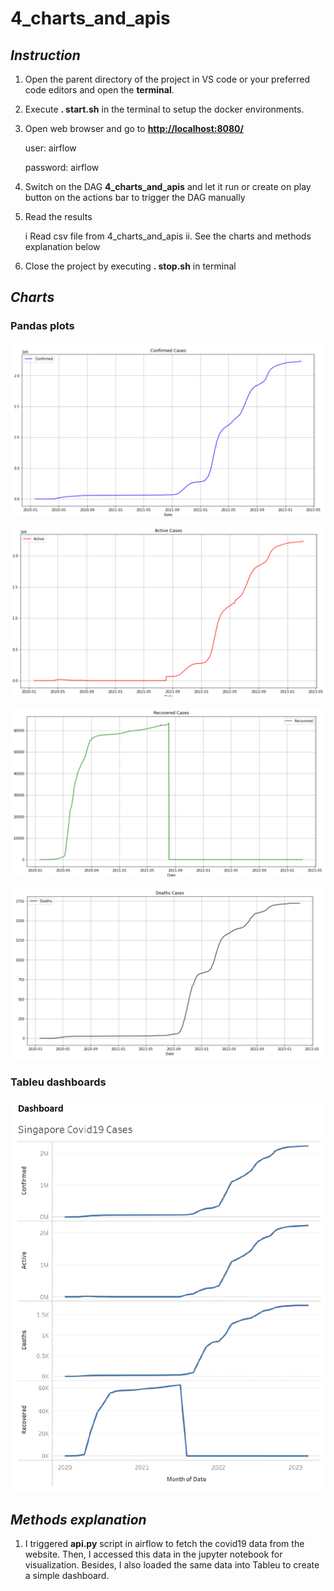 # 4_charts_and_apis

## _Instruction_

1. Open the parent directory of the project in VS code or your preferred code editors and open the **terminal**.

2. Execute **. start.sh** in the terminal to setup the docker environments.

3. Open web browser and go to **<http://localhost:8080/>**
   
   user: airflow
   
   password: airflow

4. Switch on the DAG **4_charts_and_apis** and let it run or create on play button on the actions bar to trigger the DAG manually

5. Read the results
   
   i Read csv file from 4_charts_and_apis
   ii. See the charts and methods explanation below

6. Close the project by executing **. stop.sh** in terminal


## _Charts_

### Pandas plots

![confirmed](confirmed.png)

![active](active.png)

![Recovered](Recovered.png)

![Death](Deaths.png)

### Tableu dashboards

![tableu](tableu.png)

## _Methods explanation_

1. I triggered **api.py** script in airflow to fetch the covid19 data from the website. Then, I accessed this data in the jupyter notebook for visualization. Besides, I also loaded the same data into Tableu to create a simple dashboard.